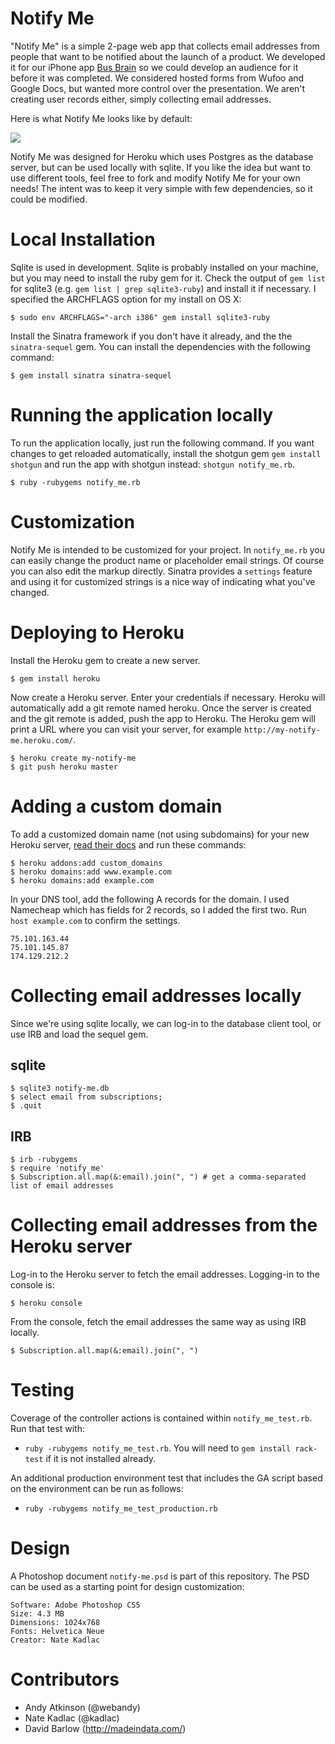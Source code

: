 Notify Me
=========
"Notify Me" is a simple 2-page web app that collects email addresses from people that want to be notified about the launch of a product. We developed it for our iPhone app [Bus Brain](http://busbrainapp.com/) so we could develop an audience for it before it was completed. We considered hosted forms from Wufoo and Google Docs, but wanted more control over the presentation. We aren't creating user records either, simply collecting email addresses.

Here is what Notify Me looks like by default:

<img src='https://github.com/webandy/notify-me/raw/master/public/screenshot.png' />

Notify Me was designed for Heroku which uses Postgres as the database server, but can be used locally with sqlite. If you like the idea but want to use different tools, feel free to fork and modify Notify Me for your own needs! The intent was to keep it very simple with few dependencies, so it could be modified.

Local Installation
==================
Sqlite is used in development. Sqlite is probably installed on your machine, but you may need to install the ruby gem for it. Check the output of `gem list` for sqlite3 (e.g. `gem list | grep sqlite3-ruby`) and install it if necessary. I specified the ARCHFLAGS option for my install on OS X:

    $ sudo env ARCHFLAGS="-arch i386" gem install sqlite3-ruby

Install the Sinatra framework if you don't have it already, and the the `sinatra-sequel` gem. You can install the dependencies with the following command:

    $ gem install sinatra sinatra-sequel
 
Running the application locally
===============================
To run the application locally, just run the following command. If you want changes to get reloaded automatically, install the shotgun gem `gem install shotgun` and run the app with shotgun instead: `shotgun notify_me.rb`.

    $ ruby -rubygems notify_me.rb

Customization
=============
Notify Me is intended to be customized for your project. In `notify_me.rb` you can easily change the product name or placeholder email strings. Of course you can also edit the markup directly. Sinatra provides a `settings` feature and using it for customized strings is a nice way of indicating what you've changed.

Deploying to Heroku
===================
Install the Heroku gem to create a new server.

    $ gem install heroku

Now create a Heroku server. Enter your credentials if necessary. Heroku will automatically add a git remote named heroku. Once the server is created and the git remote is added, push the app to Heroku. The Heroku gem will print a URL where you can visit your server, for example `http://my-notify-me.heroku.com/`.

    $ heroku create my-notify-me
    $ git push heroku master

Adding a custom domain
======================
To add a customized domain name (not using subdomains) for your new Heroku server, [read their docs](http://docs.heroku.com/custom-domains) and run these commands:

    $ heroku addons:add custom_domains
    $ heroku domains:add www.example.com
    $ heroku domains:add example.com

In your DNS tool, add the following A records for the domain. I used Namecheap which has fields for 2 records, so I added the first two. Run `host example.com` to confirm the settings.

    75.101.163.44
    75.101.145.87
    174.129.212.2

Collecting email addresses locally
=================================
Since we're using sqlite locally, we can log-in to the database client tool, or use IRB and load the sequel gem.

 sqlite
 ------
    $ sqlite3 notify-me.db
    $ select email from subscriptions;
    $ .quit

 IRB
 ---
    $ irb -rubygems
    $ require 'notify_me'
    $ Subscription.all.map(&:email).join(", ") # get a comma-separated list of email addresses

Collecting email addresses from the Heroku server
=================================================
Log-in to the Heroku server to fetch the email addresses. Logging-in to the console is:
    
    $ heroku console

From the console, fetch the email addresses the same way as using IRB locally.

    $ Subscription.all.map(&:email).join(", ")

Testing
=======
Coverage of the controller actions is contained within `notify_me_test.rb`. Run that test with:

 - `ruby -rubygems notify_me_test.rb`. You will need to `gem install rack-test` if it is not installed already.

An additional production environment test that includes the GA script based on the environment can be run as follows:

 - `ruby -rubygems notify_me_test_production.rb`

Design 
======
A Photoshop document `notify-me.psd` is part of this repository. The PSD can be used as a starting point for design customization:

    Software: Adobe Photoshop CS5
    Size: 4.3 MB
    Dimensions: 1024x768
    Fonts: Helvetica Neue
    Creator: Nate Kadlac

Contributors
============
 - Andy Atkinson (@webandy)
 - Nate Kadlac (@kadlac)
 - David Barlow (http://madeindata.com/)